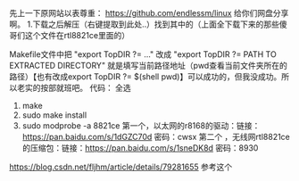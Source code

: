 先上一下原网站以表尊重： https://github.com/endlessm/linux 给你们网盘分享啊。
1.下载之后解压（右键提取到此处..）找到其中的（上面全下载下来的那些傻哥们这个文件在rtl8821ce里面的）

Makefile文件中把 "export TopDIR ?= ..." 改成 "export TopDIR ?= PATH TO EXTRACTED DIRECTORY" 就是填写当前路径地址（pwd查看当前文件夹所在的路径）【也有改成export TopDIR ?= $(shell pwd)】可以成功的，但我没成功。所以老实的按部就班吧。
代码： 全选

1. make
2. sudo make install
3. sudo modprobe -a 8821ce
第一个，以太网的r8168的驱动：链接：https://pan.baidu.com/s/1dGZC70d 密码：cwsx 
第二个 ，无线网rtl8821ce的压缩包：链接：https://pan.baidu.com/s/1sneDK8d 密码：8930

https://blog.csdn.net/fljhm/article/details/79281655
参考这个

